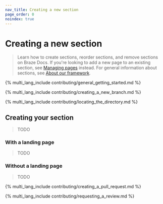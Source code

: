 ```yaml
---
nav_title: Creating a new section
page_order: 0
noindex: true
---
```


# Creating a new section

> Learn how to create sections, reorder sections, and remove sections on Braze Docs. If you're looking to add a new page to an existing section, see [Managing pages]() instead. For general information about sections, see [About our framework]().

{% multi_lang_include contributing/general_getting_started.md %}

{% multi_lang_include contributing/creating_a_new_branch.md %}

{% multi_lang_include contributing/locating_the_directory.md %}

## Creating your section

> TODO

### With a landing page

> TODO

### Without a landing page

> TODO

{% multi_lang_include contributing/creating_a_pull_request.md %}

{% multi_lang_include contributing/requesting_a_review.md %}
